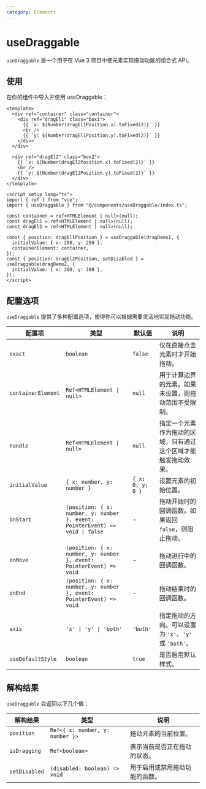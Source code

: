 ```yaml
---
category: Elements
---
```


<script setup lang="ts">
import demo from './demo.vue'
</script>

# useDraggable

`useDraggable` 是一个用于在 Vue 3 项目中使元素实现拖动功能的组合式 API。

## 使用

在你的组件中导入并使用 useDraggable：
<demo/>

```vue
<template>
  <div ref="container" class="container">
    <div ref="dragEl1" class="box1">
      {{ `x: ${Number(dragEl1Position.x).toFixed(2)}` }}
      <br />
      {{ `y: ${Number(dragEl1Position.y).toFixed(2)}` }}
    </div>
  </div>

  <div ref="dragEl2" class="box2">
    {{ `x: ${Number(dragEl2Position.x).toFixed(2)}` }}
    <br />
    {{ `y: ${Number(dragEl2Position.y).toFixed(2)}` }}
  </div>
</template>

<script setup lang="ts">
import { ref } from "vue";
import { useDraggable } from "@/components/useDraggable/index.ts";

const container = ref<HTMLElement | null>(null);
const dragEl1 = ref<HTMLElement | null>(null);
const dragEl2 = ref<HTMLElement | null>(null);

const { position: dragEl1Position } = useDraggable(dragDemo1, {
  initialValue: { x: 250, y: 250 },
  containerElement: container,
});
const { position: dragEl2Position, setDisabled } = useDraggable(dragDemo2, {
  initialValue: { x: 300, y: 300 },
});
</script>
```

## 配置选项

`useDraggable` 提供了多种配置选项，使得你可以根据需要灵活地实现拖动功能。

| 配置项             | 类型                                                                         | 默认值           | 说明                                                           |
| ------------------ | ---------------------------------------------------------------------------- | ---------------- | -------------------------------------------------------------- |
| `exact`            | `boolean`                                                                    | `false`          | 仅在直接点击元素时才开始拖动。                                 |
| `containerElement` | `Ref<HTMLElement \| null>`                                                   | `null`           | 用于计算边界的元素。如果未设置，则拖动范围不受限制。           |
| `handle`           | `Ref<HTMLElement \| null>`                                                   | `null`           | 指定一个元素作为拖动的区域，只有通过这个区域才能触发拖动效果。 |
| `initialValue`     | `{ x: number, y: number }`                                                   | `{ x: 0, y: 0 }` | 设置元素的初始位置。                                           |
| `onStart`          | `(position: { x: number, y: number }, event: PointerEvent) => void \| false` | -                | 拖动开始时的回调函数。如果返回 `false`，则阻止拖动。           |
| `onMove`           | `(position: { x: number, y: number }, event: PointerEvent) => void`          | -                | 拖动进行中的回调函数。                                         |
| `onEnd`            | `(position: { x: number, y: number }, event: PointerEvent) => void`          | -                | 拖动结束时的回调函数。                                         |
| `axis`             | `'x' \| 'y' \| 'both'`                                                       | `'both'`         | 指定拖动的方向。可以设置为 `'x'`、`'y'` 或 `'both'`。          |
| `useDefaultStyle`  | `boolean`                                                                    | `true`           | 是否启用默认样式。                                             |

## 解构结果

`useDraggable` 会返回以下几个值：

| 解构结果      | 类型                            | 说明                           |
| ------------- | ------------------------------- | ------------------------------ |
| `position`    | `Ref<{ x: number, y: number }>` | 拖动元素的当前位置。           |
| `isDragging`  | `Ref<boolean>`                  | 表示当前是否正在拖动的状态。   |
| `setDisabled` | `(disabled: boolean) => void`   | 用于启用或禁用拖动功能的函数。 |
